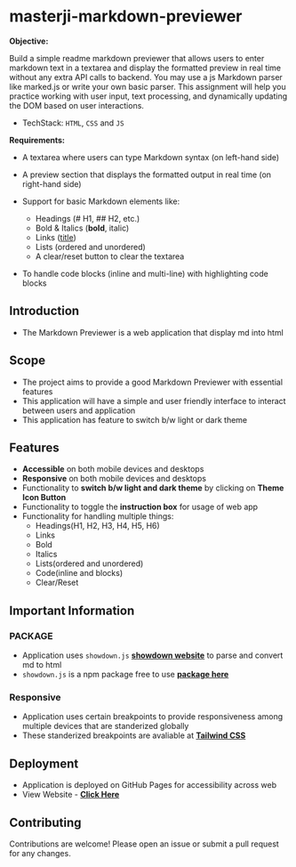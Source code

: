 # masterji-markdown-previewer

**Objective:**

Build a simple readme markdown previewer that allows users to enter markdown text in a textarea and display the formatted preview in real time without any extra API calls to backend. You may use a js Markdown parser like marked.js or write your own basic parser. This assignment will help you practice working with user input, text processing, and dynamically updating the DOM based on user interactions.

- TechStack: `HTML`, `CSS` and `JS`

**Requirements:**

- A textarea where users can type Markdown syntax (on left-hand side)
- A preview section that displays the formatted output in real time (on right-hand side)
- Support for basic Markdown elements like:

  - Headings (# H1, ## H2, etc.)
  - Bold & Italics (**bold**, italic)
  - Links ([title](http://example.com))
  - Lists (ordered and unordered)
  - A clear/reset button to clear the textarea

- To handle code blocks (inline and multi-line) with highlighting code blocks

## Introduction

- The Markdown Previewer is a web application that display md into html

## Scope

- The project aims to provide a good Markdown Previewer with essential features
- This application will have a simple and user friendly interface to interact between users and application
- This application has feature to switch b/w light or dark theme

## Features

- **Accessible** on both mobile devices and desktops
- **Responsive** on both mobile devices and desktops
- Functionality to **switch b/w light and dark theme** by clicking on **Theme Icon Button**
- Functionality to toggle the **instruction box** for usage of web app
- Functionality for handling multiple things:
  - Headings(H1, H2, H3, H4, H5, H6)
  - Links
  - Bold
  - Italics
  - Lists(ordered and unordered)
  - Code(inline and blocks)
  - Clear/Reset

## Important Information

### PACKAGE

- Application uses `showdown.js` [**showdown website**](https://showdownjs.com/) to parse and convert md to html
- `showdown.js` is a npm package free to use [**package here**](https://www.npmjs.com/package/showdown)

### Responsive

- Application uses certain breakpoints to provide responsiveness among multiple devices that are standerized globally
- These standerized breakpoints are avaliable at [**Tailwind CSS**](https://tailwindcss.com/docs/responsive-design)

## Deployment

- Application is deployed on GitHub Pages for accessibility across web
- View Website - [**Click Here**](https://manjeetsingh-02.github.io/masterji-markdown-previewer/)

## Contributing

Contributions are welcome! Please open an issue or submit a pull request for any changes.
